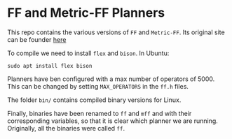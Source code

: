 # FF and Metric-FF Planners

This repo contains the various versions of `FF` and `Metric-FF`. Its original site can be founder [here](https://fai.cs.uni-saarland.de/hoffmann/ff.html)

To compile we need to install `flex` and `bison`. In Ubuntu:

```
sudo apt install flex bison
```

Planners have ben configured with a max number of operators of 5000. This can be changed by setting `MAX_OPERATORS` in the `ff.h` files.

The folder `bin/` contains compiled binary versions for Linux.

Finally, binaries have been renamed to `ff` and `mff` and with their corresponding variables, so that it is clear which planner we are running. Originally, all the binaries were called `ff`. 
